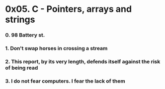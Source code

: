# 0x05. C - Pointers, arrays and strings

### 0. 98 Battery st.

### 1. Don't swap horses in crossing a stream

### 2. This report, by its very length, defends itself against the risk of being read

### 3. I do not fear computers. I fear the lack of them


